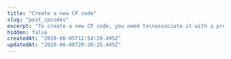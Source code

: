 ```yaml
---
title: "Create a new CP code"
slug: "post_cpcodes"
excerpt: "To create a new CP code, you need to\nassociate it with a product. You can assign any CP code within\na property's rule tree as detailed in the\n[Rule Trees](doc:rule-trees)\nsection. You should match the same `productId` that's assigned\nto properties that invoke the CP code to the one assigned to the\nCP code, otherwise you may get a warning."
hidden: false
createdAt: "2020-06-05T12:54:29.495Z"
updatedAt: "2020-06-08T20:20:25.445Z"
---
```

